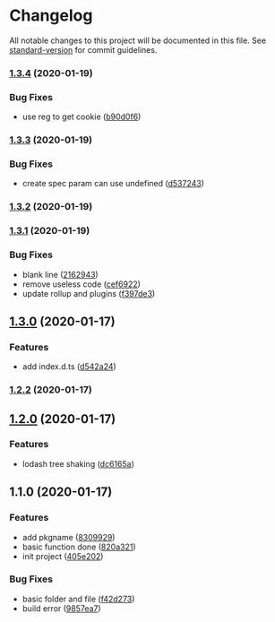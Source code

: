 # Changelog

All notable changes to this project will be documented in this file. See [standard-version](https://github.com/conventional-changelog/standard-version) for commit guidelines.

### [1.3.4](https://github.com/juicecube/localStore/compare/v1.3.3...v1.3.4) (2020-01-19)


### Bug Fixes

* use reg to get cookie ([b90d0f6](https://github.com/juicecube/localStore/commit/b90d0f6cd273282cdc51f41d58de77365d77dbd6))

### [1.3.3](https://github.com/juicecube/localStore/compare/v1.3.2...v1.3.3) (2020-01-19)


### Bug Fixes

* create spec param can use undefined ([d537243](https://github.com/juicecube/localStore/commit/d5372432665e1684e350111973bb75949b016ee8))

### [1.3.2](https://github.com/juicecube/localStore/compare/v1.3.1...v1.3.2) (2020-01-19)

### [1.3.1](https://github.com/juicecube/localStore/compare/v1.3.0...v1.3.1) (2020-01-19)


### Bug Fixes

* blank line ([2162943](https://github.com/juicecube/localStore/commit/2162943fda7295208e7961442376e7393a844a27))
* remove useless code ([cef6922](https://github.com/juicecube/localStore/commit/cef69227e4bc2b3356838037c29cf42cd33ca587))
* update rollup and plugins ([f397de3](https://github.com/juicecube/localStore/commit/f397de3d429e966b1e122a42e3c60dba9dcc8cee))

## [1.3.0](https://github.com/juicecube/localStore/compare/v1.2.2...v1.3.0) (2020-01-17)


### Features

* add index.d.ts ([d542a24](https://github.com/juicecube/localStore/commit/d542a24ffd41ccb137a5a93f518c46173222a1a9))

### [1.2.2](https://github.com/juicecube/localStore/compare/v1.2.0...v1.2.2) (2020-01-17)

## [1.2.0](https://github.com/juicecube/localStore/compare/v1.1.0...v1.2.0) (2020-01-17)


### Features

* lodash tree shaking ([dc6165a](https://github.com/juicecube/localStore/commit/dc6165a1fadd7c9683be96639f23f561f01efc08))

## 1.1.0 (2020-01-17)


### Features

* add pkgname ([8309929](https://github.com/juicecube/localStore/commit/8309929f9b7b867d7dde2e791231ce6e759723fd))
* basic function done ([820a321](https://github.com/juicecube/localStore/commit/820a321c163b27f0010644450939d2c517158cbb))
* init project ([405e202](https://github.com/juicecube/localStore/commit/405e2028dafdc491720114053302d7f0d469db9f))


### Bug Fixes

* basic folder and file ([f42d273](https://github.com/juicecube/localStore/commit/f42d273f5f9f88c64b8ea68ba70b8115164e1365))
* build error ([9857ea7](https://github.com/juicecube/localStore/commit/9857ea7ef58c01129b068023a371e9221a9e04b0))
